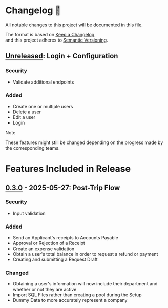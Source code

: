 # Changelog 🥥

All notable changes to this project will be documented in this file.

The format is based on [Keep a Changelog](https://keepachangelog.com/en/1.1.0/),  
and this project adheres to [Semantic Versioning](https://semver.org/spec/v2.0.0.html).

## [Unreleased]: Login + Configuration

### Security

-  Validate additional endpoints

### Added

- Create one or multiple users
- Delete a user
- Edit a user
- Login

> [!NOTE]
These features might still be changed depending on the progress made by the corresponding teams.

# Features Included in Release

## [0.3.0] - 2025-05-27: Post-Trip Flow

### Security
- Input validation

### Added

- Send an Applicant's receipts to Accounts Payable
- Approval or Rejection of a Receipt
- Create an expense validation
- Obtain a user's total balance in order to request a refund or payment
- Creating and submitting a Request Draft

### Changed
- Obtaining a user's information will now include their department and whether or not they are active
- Import SQL Files rather than creating a pool during the Setup
- Dummy Data to more accurately represent a company

[unreleased]: https://github.com/101-Coconsulting/TC3005B.501-Backend/compare/v0.1.0...HEAD
[0.1.0]: https://github.com/101-Coconsulting/TC3005B.501-Backend/releases/tag/v0.2.0
[0.2.0]: https://github.com/101-Coconsulting/TC3005B.501-Backend/releases/tag/v0.2.0
[0.3.0]: https://github.com/101-Coconsulting/TC3005B.501-Backend/releases/tag/v0.3.0
[0.4.0]: https://github.com/101-Coconsulting/TC3005B.501-Backend/releases/tag/v0.4.0